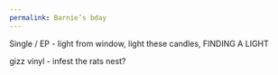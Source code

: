 ```yaml
---
permalink: Barnie’s bday
---
```

Single / EP - light from window, light these candles, FINDING A LIGHT 

gizz vinyl - infest the rats nest?